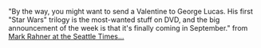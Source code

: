 "By the way, you might want to send a Valentine to George Lucas. His first "Star Wars" trilogy is the most-wanted stuff on DVD, and the big announcement of the week is that it's finally coming in September." from [Mark Rahner at the Seattle Times...](http://seattletimes.nwsource.com/html/movies/video.html)